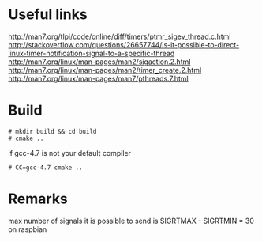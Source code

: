 Useful links
=============

http://man7.org/tlpi/code/online/diff/timers/ptmr_sigev_thread.c.html
http://stackoverflow.com/questions/26657744/is-it-possible-to-direct-linux-timer-notification-signal-to-a-specific-thread
http://man7.org/linux/man-pages/man2/sigaction.2.html
http://man7.org/linux/man-pages/man2/timer_create.2.html
http://man7.org/linux/man-pages/man7/pthreads.7.html

Build
=============
```
# mkdir build && cd build
# cmake ..
```

if gcc-4.7 is not your default compiler
```
# CC=gcc-4.7 cmake ..
```

Remarks
=============

max number of signals it is possible to send is
    SIGRTMAX - SIGRTMIN = 30
on raspbian
